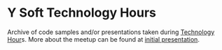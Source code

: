 Y Soft Technology Hours
=======================

Archive of code samples and/or presentations taken during [Technology Hour](http://meetup.com/ysoft-th/)s. More about the meetup can be found at [initial presentation](https://speakerdeck.com/jfojtl/y-soft-technology-hour).
